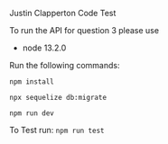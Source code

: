 Justin Clapperton Code Test

To run the API for question 3 please use
- node 13.2.0

Run the following commands: 

`npm install`

`npx sequelize db:migrate`

`npm run dev`

To Test run:
`npm run test`
